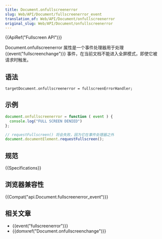 ```yaml
---
title: Document.onfullscreenerror
slug: Web/API/Document/fullscreenerror_event
translation_of: Web/API/Document/onfullscreenerror
original_slug: Web/API/Document/onfullscreenerror
---
```

{{ApiRef("Fullscreen API")}}

Document.onfullscreenerror 属性是一个事件处理器用于处理 {{event("fullscreenchange")}} 事件，在当前文档不能进入全屏模式，即使它被请求时触发。

## 语法

```plain
targetDocument.onfullscreenerror = fullscreenErrorHandler;
```

## 示例

```js
document.onfullscreenerror = function ( event ) {
  console.log("FULL SCREEN DENIED")
};

// requestFullscreen() 将会失败，因为它在事件处理器之外
document.documentElement.requestFullscreen();
```

## 规范

{{Specifications}}

## 浏览器兼容性

{{Compat("api.Document.fullscreenerror_event")}}

## 相关文章

- {{event("fullscreenerror")}}
- {{domxref("Document.onfullscreenchange")}}
